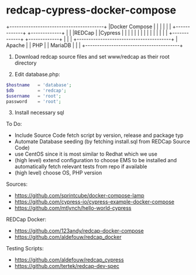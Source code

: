 # redcap-cypress-docker-compose



+----------------------------------------+
|Docker Compose                          |
|                                        |
|                                        |
|  +-------------+      +-------------+  |
|  |REDCap       |      |Cypress      |  |
|  |             |      |             |  |
|  |             |      |             |  |
|  +-------------+      +-------------+  |
|                                        |
+----------------------------------------+
|  Apache                                |
|  PHP                                   |
|  MariaDB                               |
|                                        |
+----------------------------------------+


1. Download redcap source files and set www/redcap as their root directory

2. Edit database.php: 

```php
$hostname   = 'database';
$db         = 'redcap';
$username   = 'root';
password    = 'root';
```

3. Install necessary sql



To Do:

- Include Source Code fetch script by version, release and package typ
- Automate Database seeding (by fetching install.sql from REDCap Source Code)
- use CentOS since it is most similar to Redhat which we use
- (high level) extend configuration to choose EMS to be installed and automatically fetch relevant tests from repo if available
- (high level) choose OS, PHP version

Sources:
- https://github.com/sprintcube/docker-compose-lamp
- https://github.com/cypress-io/cypress-example-docker-compose
- https://github.com/mtlynch/hello-world-cypress

REDCap Docker:
- https://github.com/123andy/redcap-docker-compose
- https://github.com/aldefouw/redcap_docker

Testing Scripts:
- https://github.com/aldefouw/redcap_cypress
- https://github.com/tertek/redcap-dev-spec

